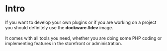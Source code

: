 # Intro

If you want to develop your own plugins or if you are working on a project you should definitely use the **dockware #dev** image.\
\
It comes with all tools you need, whether you are doing some PHP coding or implementing features in the storefront or administration.
